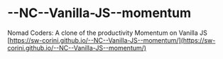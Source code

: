 # --NC--Vanilla-JS--momentum
Nomad Coders: A clone of the productivity  Momentum on Vanilla JS
[https://sw-corini.github.io/--NC--Vanilla-JS--momentum/](https://sw-corini.github.io/--NC--Vanilla-JS--momentum/)

